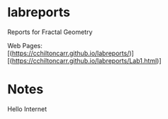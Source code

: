 # labreports
Reports for Fractal Geometry

Web Pages: \
[(https://cchiltoncarr.github.io/labreports/)] \
[(https://cchiltoncarr.github.io/labreports/Lab1.html)]

# Notes

Hello Internet
